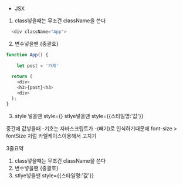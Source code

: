 - JSX



1. class넣을때는 무조건 className을 쓴다
 
```javascript  
  <div className="App"> 
```
    

2. 변수넣을땐 {중괄호} 
    
```javascript 
function App() {
    
    let post = '가제'
    
  return (
    <div>
    <h3>{post}<h3>
    <div>
  );  
}
```
      
      
3. style 넣을땐 style={}
   stlye넣을땐 style={{스타일명:'값'}}
      
중간에 값넣을때 -기호는 자바스크립트가 -(빼기)로 인식하기때문에 
font-size > fontSize 처럼 카멜케이스이용해서 고치기
      
      
 
      
 3줄요약 
 1. class넣을때는 무조건 className을 쓴다
 2. 변수넣을땐 {중괄호} 
 3. stlye넣을땐 style={{스타일명:'값'}}

